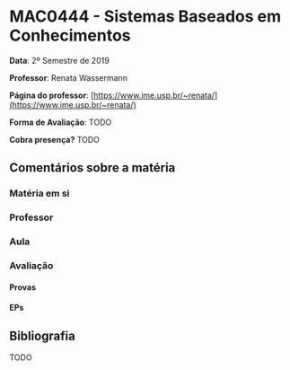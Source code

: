# MAC0444 - Sistemas Baseados em Conhecimentos

**Data**: 2º Semestre de 2019

**Professor**: Renata Wassermann

**Página do professor**: [https://www.ime.usp.br/~renata/](https://www.ime.usp.br/~renata/)

**Forma de Avaliação**: TODO

**Cobra presença?** TODO

## Comentários sobre a matéria

### Matéria em si

### Professor

### Aula

### Avaliação

#### Provas

#### EPs

## Bibliografia

TODO
